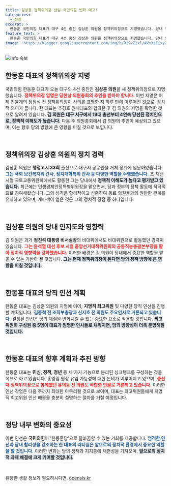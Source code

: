 ```yaml
---
title: 김상훈 정책위의장 선임 국민의힘 변화 예고!
categories:
  - 정치
excerpt: >
  한동훈 국민의힘 대표가 대구 4선 중진 김상훈 의원을 정책위의장으로 지명했습니다. 당내 인선의 변화가 예고되며, 한동훈당으로의 체질 변화가 주목받고 있습니다. 과연 김 의원의 정책적 견해가 어떻게 실현될까요? 클릭해 상세 정보를 확인해보세요!
feature_text: >
  한동훈 국민의힘 대표가 대구 4선 중진 김상훈 의원을 정책위의장으로 지명했습니다. 당내 인선의 변화가 예고되며, 한동훈당으로의 체질 변화가 주목받고 있습니다. 과연 김 의원의 정책적 견해가 어떻게 실현될까요? 클릭해 상세 정보를 확인해보세요!
image: 'https://blogger.googleusercontent.com/img/b/R29vZ2xl/AVvXsEixyZcFfHzMRdzZMjFBmAUKJYCLCGyLL1o632UiGVXcaFdKo_bkvkuCioo0uUKlGfBVcT3P84aROyZIXSBEx3Aw5nCQ3pTgDom1WDC4m8eifvWiAmWEEVb4x6G_l8C0QH225ldMjyaFvpxGEBGNO37VmDTDMHGhJPq73UglMfDca1-0aw/s1600/blogspot.png'
---
```


<p><img src="https://blogger.googleusercontent.com/img/b/R29vZ2xl/AVvXsEixyZcFfHzMRdzZMjFBmAUKJYCLCGyLL1o632UiGVXcaFdKo_bkvkuCioo0uUKlGfBVcT3P84aROyZIXSBEx3Aw5nCQ3pTgDom1WDC4m8eifvWiAmWEEVb4x6G_l8C0QH225ldMjyaFvpxGEBGNO37VmDTDMHGhJPq73UglMfDca1-0aw/s1600/blogspot.png" alt="info 속보" /></p>

<h2 data-ke-size="size26">한동훈 대표의 정책위의장 지명</h2>

<p data-ke-size="size16">국민의힘 한동훈 대표가 오늘 대구의 4선 중진인 <b>김상훈 의원</b>을 새 정책위의장으로 지명했습니다. <b><span style="color: #ee2323;">정책위의장 임명은 당헌상 의원총회의 추인을 받아야 합니다.</span></b> 이번 지명은 어제 친윤계의 정점식 전 정책위의장이 사의를 표명한 지 하루 만에 이루어진 것으로, 정치적 의미가 큽니다. 한 대표는 추경호 원내대표와 협의한 후 김 의원의 지명을 확정한 것으로 알려져 있습니다. <b><span style="background-color: #21538527;">김 의원은 대구 서구에서 19대 총선부터 4연속 당선된 정치인으로, 정책적 이해도가 높습니다.</span></b> 다음 주 의원총회에서 김 의원의 추인이 예상되고 있으며, 이는 향후 당의 방향에 큰 영향을 미칠 것으로 보입니다.</p>

<p data-ke-size="size16">&nbsp;</p>

<h2 data-ke-size="size26">정책위의장 김상훈 의원의 정치 경력</h2>

<p data-ke-size="size16">김상훈 의원은 <b>행정고시 33회</b> 출신으로 대구시 공무원을 거쳐 정계에 입문하였습니다. <b><span style="color: #1a5490;">그는 국회 보건복지위 간사, 정치개혁특위 간사 등 다양한 역할을 수행했습니다.</span></b> 초·재선 시절 국토교통위원회에서도 활동한 그는 당내에서 <b><span style="background-color: #21538527;">정책적 이해도가 높다고 평가받고 있습니다.</span></b> 최근에는 민생경제안정특별위원장을 맡으면서, 당과 정부의 정책 활동에 적극적으로 참여해왔습니다. 그의 성격은 합리적이고 신중하여 동료 의원들과의 원만한 관계를 유지하고 있으며, 계파색이 옅은 것은 그의 정치적 장점 중 하나입니다.</p>

<p data-ke-size="size16">&nbsp;</p>

<h2 data-ke-size="size26">김상훈 의원의 당내 인지도와 영향력</h2>

<p data-ke-size="size16">김 의원은 과거 <b>정진석 대통령 비서실장</b>의 비대위에서도 비대위원으로 활동했던 경력이 있습니다. <b><span style="color: #ee2323;">그는 윤석열 대선 후보 시절 중앙선거대책위원회의 공동직능총괄본부장을 맡아 정치적 영향력을 강화했습니다.</span></b> 이러한 배경은 김 의원이 당내에서 중요한 역할을 맡을 수 있는 기반이 될 것입니다. <b><span style="background-color: #21538527;">그는 현재 정책위의장이 된다면 당의 정책 방향에 큰 영향을 미칠 것입니다.</span></b></p>

<p data-ke-size="size16">&nbsp;</p>

<h2 data-ke-size="size26">한동훈 대표의 당직 인선 계획</h2>

<p data-ke-size="size16">한동훈 대표는 김상훈 의원의 지명에 이어, <b>지명직 최고위원</b> 및 다양한 당직 인선을 진행할 계획입니다. <b><span style="color: #1a5490;">김종혁 전 조직부총장과 신지호 전 의원도 주요인사로 거론되고 있습니다.</span></b> 결정된 인선은 당의 체질을 변화시킬 수 있는 중요한 요소로 작용할 것입니다. <b><span style="background-color: #21538527;">최고위원회 구성원 중 5명이 대표가 임명한 인사들로 채워지면, 당의 방향성이 더욱 분명해질 것입니다.</span></b></p>

<p data-ke-size="size16">&nbsp;</p>

<h2 data-ke-size="size26">한동훈 대표의 향후 계획과 추진 방향</h2>

<p data-ke-size="size16">한동훈 대표는 <b>민심, 정책, 청년</b> 등 세 가지 기능으로 분리된 싱크탱크를 구성하는 것을 목표로 하고 있습니다. 홍영림 원장 유임 가능성에 대한 논의가 이루어지고 있으며, <b><span style="color: #ee2323;">총선 때 정책위의장으로 함께했던 유의동 전 의원도 적합한 인물로 거론되고 있습니다.</span></b> 이러한 인선 작업은 다음 주까지 최대한 마무리될 것으로 보이며, 대표는 최고위원들에게 지명직 최고위원 인선 배경을 충분히 설명하는 절차를 거칠 예정입니다.</p>

<p data-ke-size="size16">&nbsp;</p>

<h2 data-ke-size="size26">정당 내부 변화의 중요성</h2>

<p data-ke-size="size16">이번 인선은 <b>국민의힘</b>이 '한동훈당'으로 탈바꿈할 수 있는 기회를 제공합니다. <b><span style="color: #1a5490;">엄격한 인선과 당내 합리성을 강조하는 한 대표의 리더십은 앞으로의 정치적 환경에서 중요한 역할을 할 것입니다.</span></b> 이러한 변화는 당의 정책과 지지층에 재편성을 가져오며, <b><span style="background-color: #21538527;">앞으로의 정치적 과제 해결에 크게 기여할 것입니다.</span></b></p>

<p data-ke-size="size16">&nbsp;</p>
유용한 생활 정보가 필요하시다면, <a href="https://opensis.kr" rel="dofollow">opensis.kr</a>


